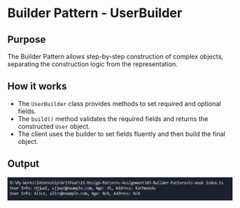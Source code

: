# Builder Pattern - UserBuilder

## Purpose
The Builder Pattern allows step-by-step construction of complex objects, separating the construction logic from the representation.

## How it works
- The `UserBuilder` class provides methods to set required and optional fields.
- The `build()` method validates the required fields and returns the constructed `User` object.
- The client uses the builder to set fields fluently and then build the final object.

## Output


![builder](./Screenshot/builder.png)